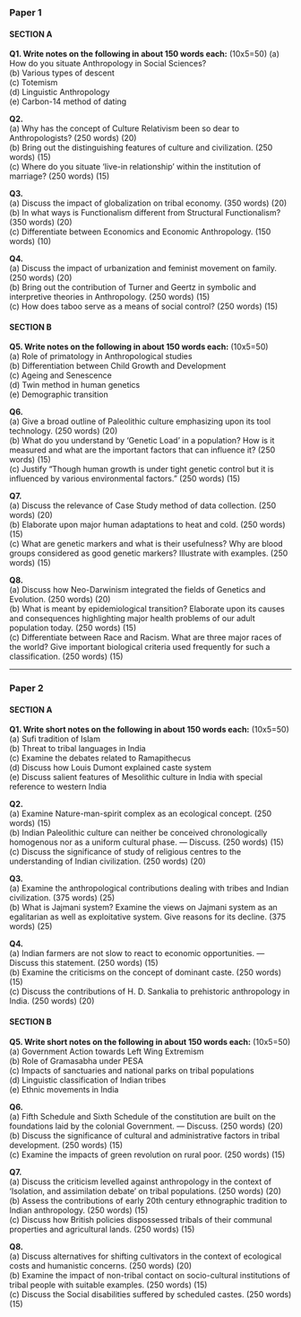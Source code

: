 ### Paper 1

#### SECTION A

**Q1. Write notes on the following in about 150 words each:** (10x5=50) (a) How do you situate Anthropology in Social Sciences?  
(b) Various types of descent  
(c) Totemism  
(d) Linguistic Anthropology  
(e) Carbon-14 method of dating

**Q2.**  
(a) Why has the concept of Culture Relativism been so dear to Anthropologists? (250 words) (20)  
(b) Bring out the distinguishing features of culture and civilization. (250 words) (15)  
(c) Where do you situate ‘live-in relationship’ within the institution of marriage? (250 words) (15)

**Q3.**  
(a) Discuss the impact of globalization on tribal economy. (350 words) (20)  
(b) In what ways is Functionalism different from Structural Functionalism? (350 words) (20)  
(c) Differentiate between Economics and Economic Anthropology. (150 words) (10)

**Q4.**  
(a) Discuss the impact of urbanization and feminist movement on family. (250 words) (20)  
(b) Bring out the contribution of Turner and Geertz in symbolic and interpretive theories in Anthropology. (250 words) (15)  
(c) How does taboo serve as a means of social control? (250 words) (15)

#### SECTION B

**Q5. Write notes on the following in about 150 words each:** (10x5=50)  
(a) Role of primatology in Anthropological studies  
(b) Differentiation between Child Growth and Development  
(c) Ageing and Senescence  
(d) Twin method in human genetics  
(e) Demographic transition

**Q6.**  
(a) Give a broad outline of Paleolithic culture emphasizing upon its tool technology. (250 words) (20)  
(b) What do you understand by ‘Genetic Load’ in a population? How is it measured and what are the important factors that can influence it? (250 words) (15)  
(c) Justify “Though human growth is under tight genetic control but it is influenced by various environmental factors.” (250 words) (15)

**Q7.**  
(a) Discuss the relevance of Case Study method of data collection. (250 words) (20)  
(b) Elaborate upon major human adaptations to heat and cold. (250 words) (15)  
(c) What are genetic markers and what is their usefulness? Why are blood groups considered as good genetic markers? Illustrate with examples. (250 words) (15)

**Q8.**  
(a) Discuss how Neo-Darwinism integrated the fields of Genetics and Evolution. (250 words) (20)  
(b) What is meant by epidemiological transition? Elaborate upon its causes and consequences highlighting major health problems of our adult population today. (250 words) (15)  
(c) Differentiate between Race and Racism. What are three major races of the world? Give important biological criteria used frequently for such a classification. (250 words) (15)

---

### Paper 2

#### SECTION A

**Q1. Write short notes on the following in about 150 words each:** (10x5=50)  
(a) Sufi tradition of Islam  
(b) Threat to tribal languages in India  
(c) Examine the debates related to Ramapithecus  
(d) Discuss how Louis Dumont explained caste system  
(e) Discuss salient features of Mesolithic culture in India with special reference to western India

**Q2.**  
(a) Examine Nature-man-spirit complex as an ecological concept. (250 words) (15)  
(b) Indian Paleolithic culture can neither be conceived chronologically homogenous nor as a uniform cultural phase. — Discuss. (250 words) (15)  
(c) Discuss the significance of study of religious centres to the understanding of Indian civilization. (250 words) (20)

**Q3.**  
(a) Examine the anthropological contributions dealing with tribes and Indian civilization. (375 words) (25)  
(b) What is Jajmani system? Examine the views on Jajmani system as an egalitarian as well as exploitative system. Give reasons for its decline. (375 words) (25)

**Q4.**  
(a) Indian farmers are not slow to react to economic opportunities. — Discuss this statement. (250 words) (15)  
(b) Examine the criticisms on the concept of dominant caste. (250 words) (15)  
(c) Discuss the contributions of H. D. Sankalia to prehistoric anthropology in India. (250 words) (20)

#### SECTION B

**Q5. Write short notes on the following in about 150 words each:** (10x5=50)  
(a) Government Action towards Left Wing Extremism  
(b) Role of Gramasabha under PESA  
(c) Impacts of sanctuaries and national parks on tribal populations  
(d) Linguistic classification of Indian tribes  
(e) Ethnic movements in India

**Q6.**  
(a) Fifth Schedule and Sixth Schedule of the constitution are built on the foundations laid by the colonial Government. — Discuss. (250 words) (20)  
(b) Discuss the significance of cultural and administrative factors in tribal development. (250 words) (15)  
(c) Examine the impacts of green revolution on rural poor. (250 words) (15)

**Q7.**  
(a) Discuss the criticism levelled against anthropology in the context of ‘Isolation, and assimilation debate’ on tribal populations. (250 words) (20)  
(b) Assess the contributions of early 20th century ethnographic tradition to Indian anthropology. (250 words) (15)  
(c) Discuss how British policies dispossessed tribals of their communal properties and agricultural lands. (250 words) (15)

**Q8.**  
(a) Discuss alternatives for shifting cultivators in the context of ecological costs and humanistic concerns. (250 words) (20)  
(b) Examine the impact of non-tribal contact on socio-cultural institutions of tribal people with suitable examples. (250 words) (15)  
(c) Discuss the Social disabilities suffered by scheduled castes. (250 words) (15)